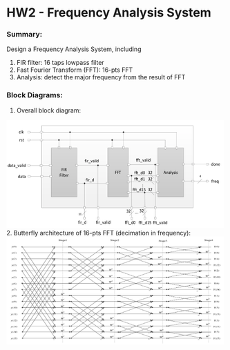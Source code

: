 # HW2 - Frequency Analysis System

### Summary:  
Design a Frequency Analysis System, including  
1. FIR filter: 16 taps lowpass filter 
2. Fast Fourier Transform (FFT): 16-pts FFT  
3. Analysis: detect the major frequency from the result of FFT

### Block Diagrams:  
1. Overall block diagram:
<img src=https://github.com/timmy139710/CAD-VLSI-System-Design/blob/master/pic/hw2.png alt="hw2_1" width=550 height=250>  
2. Butterfly architecture of 16-pts FFT (decimation in frequency):
<img src=https://github.com/timmy139710/CAD-VLSI-System-Design/blob/master/pic/hw2_2.png alt="hw2_2" width=550 height=250>  



